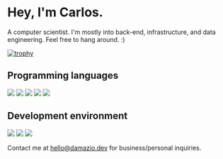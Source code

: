 <h1>
  Hey, I'm Carlos.
</h1>

<p>
  A computer scientist. I'm mostly into back-end, infrastructure, and data engineering. Feel free to hang around. :)
</p>
  
  [![trophy](https://github-profile-trophy.vercel.app/?username=carlosdamazio&theme=gruvbox&column=4&margin-w=15&margin-h=15)](https://github.com/ryo-ma/github-profile-trophy)

<h2>
  Programming languages
</h2>

<p>
  <img src="https://img.shields.io/badge/Bash-000000?style=for-the-badge" />
  <img src="https://img.shields.io/badge/C-000000?style=for-the-badge" />
  <img src="https://img.shields.io/badge/Go-00BCC9?style=for-the-badge" />
  <img src="https://img.shields.io/badge/Python-0081D6?style=for-the-badge&logo=python&logoColor=yellow" />
  <img src="https://img.shields.io/badge/Rust-C64500?style=for-the-badge&logo=rust&logoColor=white" />
</p>

<h2>
  Development environment
</h2>

<p>
  <img src="https://img.shields.io/badge/Vim-019733?style=for-the-badge" />
  <img src="https://img.shields.io/badge/Tmux-019733?style=for-the-badge" />
  <img src="https://img.shields.io/badge/DataGrip-00BCC9?style=for-the-badge" />
</p>

<p>
  Contact me at <a href='mailto:hello@damazio.dev'>hello@damazio.dev</a> for business/personal inquiries.
</p>
